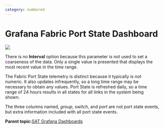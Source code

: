 ```yaml
---
category: numbered
---
```


# Grafana Fabric Port State Dashboard

![](images/Fabric_PortState_Locations_UI.png)

There is no **Interval** option because this parameter is not used to set a coarseness of the data. Only a single value is presented that displays the most recent value in the time range.

The Fabric Port State telemetry is distinct because it typically is not numeric. It also updates infrequently, so a long time range may be necessary to obtain any values. Port State is refreshed daily, so a time range of 24 hours results in all states for all links in the system being shown.

The three columns named, *group*, *switch*, and *port* are not port state events, but extra information included with all port state events.

**Parent topic:**[SAT Grafana Dashboards](SAT_Grafana_Dashboards.md)

